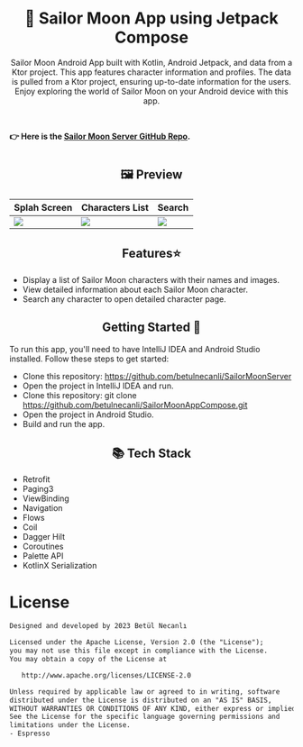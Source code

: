 


#  <h1 align="center">🌙 Sailor Moon App using Jetpack Compose</h1>

<p align="center">  Sailor Moon Android App built with Kotlin, Android Jetpack, and data from a Ktor project. This app features character information and profiles. 
The data is pulled from a Ktor project, ensuring up-to-date information for the users. 
Enjoy exploring the world of Sailor Moon on your Android device with this app.</p><br>

**👉 Here is the [Sailor Moon Server GitHub Repo](https://github.com/betulnecanli/SailorMoonServer).**

#  <h2 align="center">🖼 Preview</h2>
###  
  Splah Screen  | Characters List  | Search
------------- | ------------- | -------------
![](https://github.com/betulnecanli/SailorMoonAppCompose/blob/master/ss/splash.gif?raw=true)  | ![](https://github.com/betulnecanli/SailorMoonAppCompose/blob/master/ss/detail.gif?raw=true)  | ![](https://github.com/betulnecanli/SailorMoonAppCompose/blob/master/ss/search.gif?raw=true)

<h2 align="center">Features⭐</h2>

- Display a list of Sailor Moon characters with their names and images.
- View detailed information about each Sailor Moon character.
- Search any character to open detailed character page.

  
<h2 align="center">Getting Started 🚀</h2>

To run this app, you'll need to have IntelliJ IDEA and Android Studio installed. Follow these steps to get started:

 - Clone this repository: https://github.com/betulnecanli/SailorMoonServer
 - Open the project in IntelliJ IDEA and run. 
 - Clone this repository: git clone https://github.com/betulnecanli/SailorMoonAppCompose.git
 - Open the project in Android Studio.
 - Build and run the app.



<h2 align="center">📚 Tech Stack </h2>

- Retrofit
- Paging3
- ViewBinding
- Navigation
- Flows
- Coil
- Dagger Hilt
- Coroutines
- Palette API
- KotlinX Serialization

# License
```xml
Designed and developed by 2023 Betül Necanlı 

Licensed under the Apache License, Version 2.0 (the "License");
you may not use this file except in compliance with the License.
You may obtain a copy of the License at

   http://www.apache.org/licenses/LICENSE-2.0

Unless required by applicable law or agreed to in writing, software
distributed under the License is distributed on an "AS IS" BASIS,
WITHOUT WARRANTIES OR CONDITIONS OF ANY KIND, either express or implied.
See the License for the specific language governing permissions and
limitations under the License.
- Espresso 
